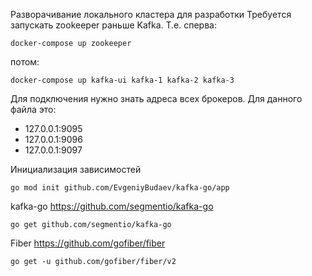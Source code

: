 Разворачивание локального кластера для разработки
Требуется запускать zookeeper раньше Kafka. Т.е. сперва:
```
docker-compose up zookeeper
```
потом:
```
docker-compose up kafka-ui kafka-1 kafka-2 kafka-3
```
Для подключения нужно знать адреса всех брокеров. Для данного файла это:
 * 127.0.0.1:9095
 * 127.0.0.1:9096
 * 127.0.0.1:9097

Инициализация зависимостей
```
go mod init github.com/EvgeniyBudaev/kafka-go/app
```

kafka-go
https://github.com/segmentio/kafka-go
```
go get github.com/segmentio/kafka-go
```

Fiber
https://github.com/gofiber/fiber
```
go get -u github.com/gofiber/fiber/v2
```